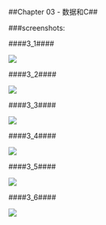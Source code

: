 ##Chapter 03 - 数据和C##

###screenshots:

####3_1####

![](https://github.com/PytLab/C-Primer-Plus/blob/master/ch03/screenshots/3_1_out.gif)

####3_2####

![](https://github.com/PytLab/C-Primer-Plus/blob/master/ch03/screenshots/3_2_out.gif)

####3_3####

![](https://github.com/PytLab/C-Primer-Plus/blob/master/ch03/screenshots/3_3_out.gif)

####3_4####

![](https://github.com/PytLab/C-Primer-Plus/blob/master/ch03/screenshots/3_4_out.gif)

####3_5####

![](https://github.com/PytLab/C-Primer-Plus/blob/master/ch03/screenshots/3_5_out.gif)

####3_6####

![](https://github.com/PytLab/C-Primer-Plus/blob/master/ch03/screenshots/3_6_out.gif)